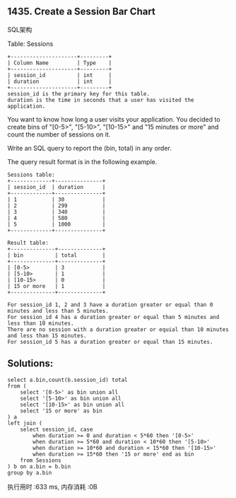 ## 1435. Create a Session Bar Chart
SQL架构

Table: Sessions
```
+---------------------+---------+
| Column Name         | Type    |
+---------------------+---------+
| session_id          | int     |
| duration            | int     |
+---------------------+---------+
session_id is the primary key for this table.
duration is the time in seconds that a user has visited the application.
```
 

You want to know how long a user visits your application. You decided to create bins of "[0-5>", "[5-10>", "[10-15>" and "15 minutes or more" and count the number of sessions on it.

Write an SQL query to report the (bin, total) in any order.

The query result format is in the following example.
```
Sessions table:
+-------------+---------------+
| session_id  | duration      |
+-------------+---------------+
| 1           | 30            |
| 2           | 299           |
| 3           | 340           |
| 4           | 580           |
| 5           | 1000          |
+-------------+---------------+

Result table:
+--------------+--------------+
| bin          | total        |
+--------------+--------------+
| [0-5>        | 3            |
| [5-10>       | 1            |
| [10-15>      | 0            |
| 15 or more   | 1            |
+--------------+--------------+

For session_id 1, 2 and 3 have a duration greater or equal than 0 minutes and less than 5 minutes.
For session_id 4 has a duration greater or equal than 5 minutes and less than 10 minutes.
There are no session with a duration greater or equial than 10 minutes and less than 15 minutes.
For session_id 5 has a duration greater or equal than 15 minutes.
```


## Solutions:
```
select a.bin,count(b.session_id) total
from (
    select '[0-5>' as bin union all
    select '[5-10>' as bin union all
    select '[10-15>' as bin union all
    select '15 or more' as bin
) a
left join (
    select session_id, case 
        when duration >= 0 and duration < 5*60 then '[0-5>'
        when duration >= 5*60 and duration < 10*60 then '[5-10>'
        when duration >= 10*60 and duration < 15*60 then '[10-15>'
        when duration >= 15*60 then '15 or more' end as bin
    from Sessions
) b on a.bin = b.bin
group by a.bin
```
执行用时 :633 ms, 内存消耗 :0B
